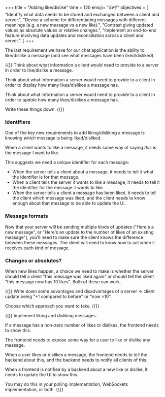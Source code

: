 +++
title = "Adding like/dislike"
time = 120
emoji= "👍👎"
objectives = [
    "Identify what data needs to be stored and exchanged between a client and server.",
    "Devise a scheme for differentiating messages with different meanings (e.g. a new message vs a new like).",
    "Contrast giving updated values as absolute values or relative changes.",
    "Implement an end-to-end feature involving data updates and reconciliation across a client and server.",
]
+++

The last requirement we have for our chat application is the ability to like/dislike a message (and see what messages have been liked/disliked).

{{<note type="Exercise">}}
Think about what information a client would need to provide to a server in order to like/dislike a message.

Think about what information a server would need to provide to a client in order to display how many likes/dislikes a message has.

Think about what information a server would need to provide to a client in order to _update_ how many likes/dislikes a message has.

Write these things down.
{{</note>}}

### Identifiers

One of the key new requirements to add liking/disliking a message is knowing _which_ message is being liked/disliked.

When a client wants to like a message, it needs some way of saying _this_ is the message I want to like.

This suggests we need a unique identifier for each message:
* When the server tells a client about a message, it needs to tell it what the identifier is for that message.
* When a client tells the server it wants to like a message, it needs to tell it the identifier for the message it wants to like.
* When the server tells a client a message has been liked, it needs to tell the client which message was liked, and the client needs to know enough about that message to be able to update the UI.

### Message formats

Now that your server will be sending multiple kinds of updates ("Here's a new message", or "Here's an update to the number of likes of an existing message"), you'll need to make sure the client knows the difference between these messages. The client will need to know how to act when it receives each kind of message.

### Changes or absolutes?

When new likes happen, a choice we need to make is whether the server should tell a client "this message was liked again" or should tell the client "this message now has 10 likes". Both of these can work.

{{<note type="Exercise">}}
Write down some advantages and disadvantages of a server -> client update being "+1 compared to before" or "now =10".

Choose which approach you want to take.
{{</note>}}

{{<note type="Exercise">}}
Implement liking and disliking messages.

If a message has a non-zero number of likes or dislikes, the frontend needs to show this.

The frontend needs to expose some way for a user to like or dislike any message.

When a user likes or dislikes a message, the frontend needs to tell the backend about this, and the backend needs to notify all clients of this.

When a frontend is notified by a backend about a new like or dislike, it needs to update the UI to show this.

You may do this in your polling implementation, WebSockets implementation, or both.
{{</note>}}
